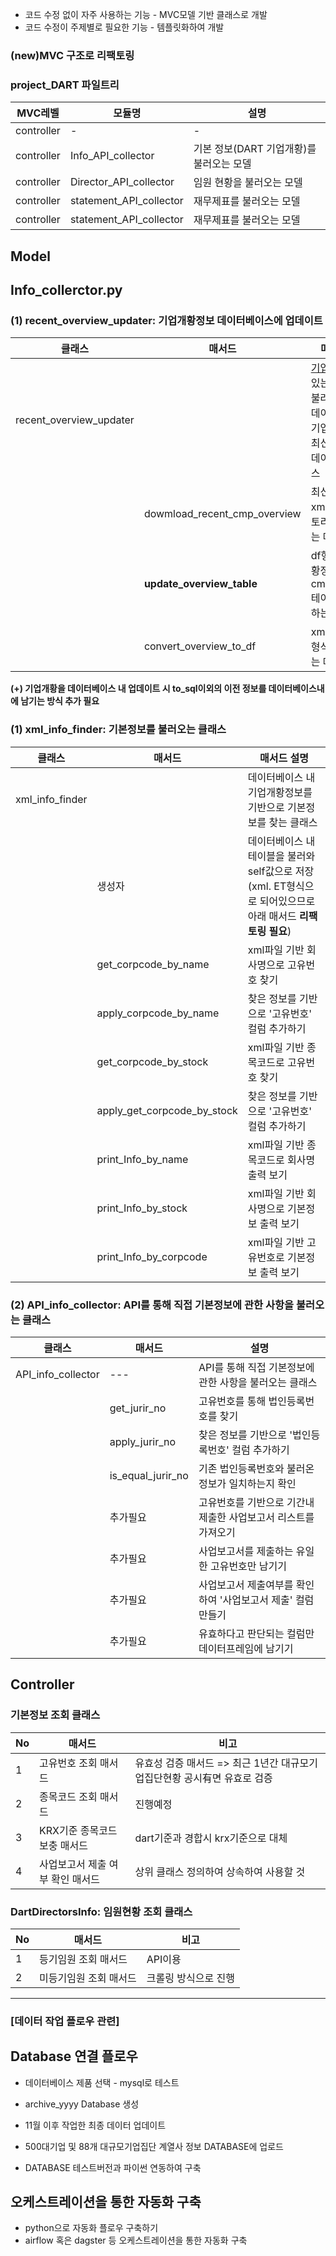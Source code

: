 * 코드 수정 없이 자주 사용하는 기능 - MVC모델 기반 클래스로 개발
* 코드 수정이 주제별로 필요한 기능 - 템플릿화하여 개발

### (new)MVC 구조로 리팩토링
### project_DART 파일트리
|MVC레벨|모듈명|설명|
|------|---|---|
|controller|-|-|
|controller|Info_API_collector|기본 정보(DART 기업개황)를 불러오는 모델|
|controller|Director_API_collector|임원 현황을 불러오는 모델|
|controller|statement_API_collector|재무제표를 불러오는 모델|
|controller|statement_API_collector|재무제표를 불러오는 모델|

## Model
## Info_collerctor.py

### (1) recent_overview_updater: 기업개황정보 데이터베이스에 업데이트

|클래스|매서드|매서드 설명|
|------|---|---|
|recent_overview_updater||[기업개황](https://opendart.fss.or.kr/guide/detail.do?apiGrpCd=DS001&apiId=2019002) 내에 있는 기본정보를 불러와 저장하고 데이터베이스 내 기업개황 정보를 최신데이터로 업데이트하는 클래스 |
||dowmload_recent_cmp_overview|최신 기업개황 xml 파일을 디렉토리 내 저장하는 매서드|
||__update_overview_table__|df형식의 기업개황정보를 cmp_overview 테이블에 insert 하는 매서드|
||convert_overview_to_df|xml 파일을 df 형식으로 변환하는 매서드|

**(+) 기업개황을 데이터베이스 내 업데이트 시 to_sql이외의 이전 정보를 데이터베이스내에 남기는 방식 추가 필요**


### (1) xml_info_finder: 기본정보를 불러오는 클래스

|클래스|매서드|매서드 설명|
|------|---|---|
|xml_info_finder||데이터베이스 내 기업개황정보를 기반으로 기본정보를 찾는 클래스|
||생성자|데이터베이스 내 테이블을 불러와 self값으로 저장(xml. ET형식으로 되어있으므로 아래 매서드 **리팩토링 필요**)|
||get_corpcode_by_name|xml파일 기반 회사명으로 고유번호 찾기|
||apply_corpcode_by_name|찾은 정보를 기반으로 '고유번호' 컬럼 추가하기|
||get_corpcode_by_stock|xml파일 기반 종목코드로 고유번호 찾기|
||apply_get_corpcode_by_stock|찾은 정보를 기반으로 '고유번호' 컬럼 추가하기|
||print_Info_by_name|xml파일 기반 종목코드로 회사명 출력 보기|
||print_Info_by_stock|xml파일 기반 회사명으로 기본정보 출력 보기|
||print_Info_by_corpcode|xml파일 기반 고유번호로 기본정보 출력 보기|

### (2) API_info_collector: API를 통해 직접 기본정보에 관한 사항을 불러오는 클래스
|클래스|매서드|설명|
|------|---|---|
|API_info_collector|---|API를 통해 직접 기본정보에 관한 사항을 불러오는 클래스|
||get_jurir_no|고유번호를 통해 법인등록번호를 찾기|
||apply_jurir_no|찾은 정보를 기반으로 '법인등록번호' 컬럼 추가하기|
||is_equal_jurir_no|기존 법인등록번호와 불러온 정보가 일치하는지 확인|
||추가필요|고유번호를 기반으로 기간내 제출한 사업보고서 리스트를 가져오기|
||추가필요|사업보고서를 제출하는 유일한 고유번호만 남기기|
||추가필요|사업보고서 제출여부를 확인하여 '사업보고서 제출' 컬럼 만들기|
||추가필요|유효하다고 판단되는 컬럼만 데이터프레임에 남기기|



## Controller
### 기본정보 조회 클래스
|No|매서드|비고|
|------|---|---|
|1|고유번호 조회 매서드|유효성 검증 매서드 => 최근 1년간 대규모기업집단현황 공시有면 유효로 검증|
|2|종목코드 조회 매서드|진행예정|
|3|KRX기준 종목코드 보충 매서드|dart기준과 경합시 krx기준으로 대체|
|4|사업보고서 제출 여부 확인 매서드|상위 클래스 정의하여 상속하여 사용할 것|


### DartDirectorsInfo: 임원현황 조회 클래스
|No|매서드|비고|
|------|---|---|
|1|등기임원 조회 매서드|API이용|
|2|미등기임원 조회 매서드|크롤링 방식으로 진행|




-----------------------------------------------------
### [데이터 작업 플로우 관련]
## Database 연결 플로우
* 데이터베이스 제품 선택 - mysql로 테스트
* archive_yyyy Database 생성
* 11월 이후 작업한 최종 데이터 업데이트

* 500대기업 및 88개 대규모기업집단 계열사 정보 DATABASE에 업로드
* DATABASE 테스트버전과 파이썬 연동하여 구축

## 오케스트레이션을 통한 자동화 구축
* python으로 자동화 플로우 구축하기
* airflow 혹은 dagster 등 오케스트레이션을 통한 자동화 구축
  


